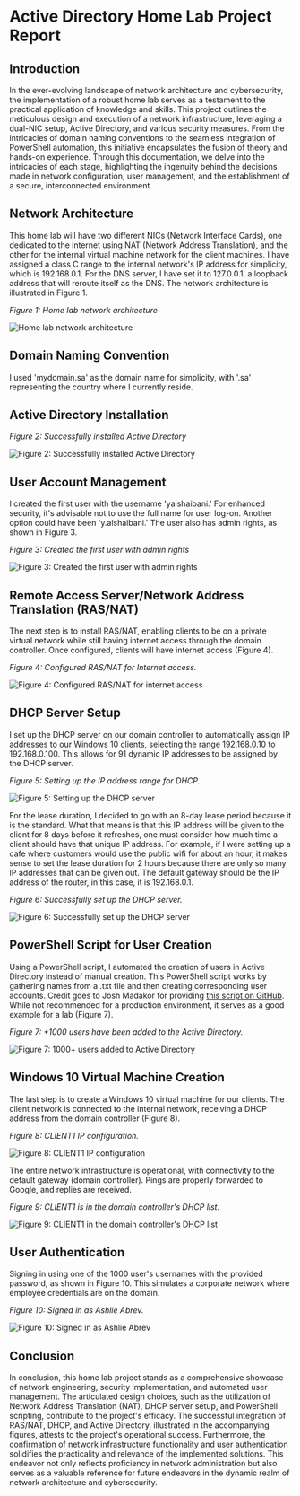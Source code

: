 # Active Directory Home Lab Project Report

## Introduction
In the ever-evolving landscape of network architecture and cybersecurity, the implementation of a robust home lab serves as a testament to the practical application of knowledge and skills. This project outlines the meticulous design and execution of a network infrastructure, leveraging a dual-NIC setup, Active Directory, and various security measures. From the intricacies of domain naming conventions to the seamless integration of PowerShell automation, this initiative encapsulates the fusion of theory and hands-on experience. Through this documentation, we delve into the intricacies of each stage, highlighting the ingenuity behind the decisions made in network configuration, user management, and the establishment of a secure, interconnected environment.

## Network Architecture
This home lab will have two different NICs (Network Interface Cards), one dedicated to the internet using NAT (Network Address Translation), and the other for the internal virtual machine network for the client machines. I have assigned a class C range to the internal network's IP address for simplicity, which is 192.168.0.1. For the DNS server, I have set it to 127.0.0.1, a loopback address that will reroute itself as the DNS. The network architecture is illustrated in Figure 1.

*Figure 1: Home lab network architecture*

![Home lab network architecture](https://i.imgur.com/WJ4o2T1.png)

## Domain Naming Convention
I used 'mydomain.sa' as the domain name for simplicity, with '.sa' representing the country where I currently reside.

## Active Directory Installation

*Figure 2: Successfully installed Active Directory*

![Figure 2: Successfully installed Active Directory](https://i.imgur.com/Y1O6nGY.png)

## User Account Management
I created the first user with the username 'yalshaibani.' For enhanced security, it's advisable not to use the full name for user log-on. Another option could have been 'y.alshaibani.' The user also has admin rights, as shown in Figure 3.

*Figure 3: Created the first user with admin rights*

![Figure 3: Created the first user with admin rights](https://i.imgur.com/uv8CR7D.png)

## Remote Access Server/Network Address Translation (RAS/NAT)
The next step is to install RAS/NAT, enabling clients to be on a private virtual network while still having internet access through the domain controller. Once configured, clients will have internet access (Figure 4).

*Figure 4: Configured RAS/NAT for Internet access.*

![Figure 4: Configured RAS/NAT for internet access](https://i.imgur.com/i3GLNkw.png)

## DHCP Server Setup
I set up the DHCP server on our domain controller to automatically assign IP addresses to our Windows 10 clients, selecting the range 192.168.0.10 to 192.168.0.100. This allows for 91 dynamic IP addresses to be assigned by the DHCP server.

*Figure 5: Setting up the IP address range for DHCP.*

![Figure 5: Setting up the DHCP server](https://i.imgur.com/TxZvSMo.png)

For the lease duration, I decided to go with an 8-day lease period because it is the standard. What that means is that this IP address will be given to the client for 8 days before it refreshes, one must consider how much time a client should have that unique IP address. For example, if I were setting up a cafe where customers would use the public wifi for about an hour, it makes sense to set the lease duration for 2 hours because there are only so many IP addresses that can be given out. The default gateway should be the IP address of the router, in this case, it is 192.168.0.1.

*Figure 6: Successfully set up the DHCP server.*

![Figure 6: Successfully set up the DHCP server](https://i.imgur.com/Oonamgx.png)

## PowerShell Script for User Creation
Using a PowerShell script, I automated the creation of users in Active Directory instead of manual creation. This PowerShell script works by gathering names from a .txt file and then creating corresponding user accounts. Credit goes to Josh Madakor for providing [this script on GitHub](https://github.com/joshmadakor1/AD_PS). While not recommended for a production environment, it serves as a good example for a lab (Figure 7).

*Figure 7: +1000 users have been added to the Active Directory.*

![Figure 7: 1000+ users added to Active Directory](https://i.imgur.com/IR6OFyv.png)

## Windows 10 Virtual Machine Creation
The last step is to create a Windows 10 virtual machine for our clients. The client network is connected to the internal network, receiving a DHCP address from the domain controller (Figure 8).

*Figure 8: CLIENT1 IP configuration.*

![Figure 8: CLIENT1 IP configuration](https://i.imgur.com/aIN7NK5.png)

The entire network infrastructure is operational, with connectivity to the default gateway (domain controller). Pings are properly forwarded to Google, and replies are received.

*Figure 9: CLIENT1 is in the domain controller's DHCP list.*

![Figure 9: CLIENT1 in the domain controller's DHCP list](https://i.imgur.com/gSU5bow.png)

## User Authentication
Signing in using one of the 1000 user's usernames with the provided password, as shown in Figure 10. This simulates a corporate network where employee credentials are on the domain.

*Figure 10: Signed in as Ashlie Abrev.*

![Figure 10: Signed in as Ashlie Abrev](https://i.imgur.com/YGewApR.png)

## Conclusion
In conclusion, this home lab project stands as a comprehensive showcase of network engineering, security implementation, and automated user management. The articulated design choices, such as the utilization of Network Address Translation (NAT), DHCP server setup, and PowerShell scripting, contribute to the project's efficacy. The successful integration of RAS/NAT, DHCP, and Active Directory, illustrated in the accompanying figures, attests to the project's operational success. Furthermore, the confirmation of network infrastructure functionality and user authentication solidifies the practicality and relevance of the implemented solutions. This endeavor not only reflects proficiency in network administration but also serves as a valuable reference for future endeavors in the dynamic realm of network architecture and cybersecurity.

